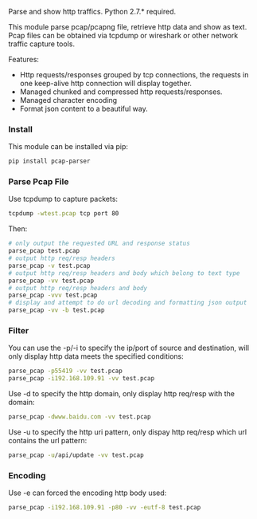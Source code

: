 Parse and show http traffics. Python 2.7.* required.

This module parse pcap/pcapng file, retrieve http data and show as text.
Pcap files can be obtained via tcpdump or wireshark or other network traffic capture tools.

Features:

* Http requests/responses grouped by tcp connections, the requests in one keep-alive http connection will display together.
* Managed chunked and compressed http requests/responses.
* Managed character encoding
* Format json content to a beautiful way.

### Install
This module can be installed via pip:
```sh
pip install pcap-parser
```

### Parse Pcap File

Use tcpdump to capture packets:
```sh
tcpdump -wtest.pcap tcp port 80
```
Then:
```sh
# only output the requested URL and response status
parse_pcap test.pcap
# output http req/resp headers
parse_pcap -v test.pcap
# output http req/resp headers and body which belong to text type
parse_pcap -vv test.pcap
# output http req/resp headers and body
parse_pcap -vvv test.pcap
# display and attempt to do url decoding and formatting json output
parse_pcap -vv -b test.pcap
```

### Filter
You can use the -p/-i to specify the ip/port of source and destination, will only display http data meets the specified conditions:
```sh
parse_pcap -p55419 -vv test.pcap
parse_pcap -i192.168.109.91 -vv test.pcap
```
Use -d to specify the http domain, only display http req/resp with the domain:
```sh
parse_pcap -dwww.baidu.com -vv test.pcap
```
Use -u to specify the http uri pattern, only dispay http req/resp which url contains the url pattern:
```sh
parse_pcap -u/api/update -vv test.pcap
```

### Encoding
Use -e can forced the encoding http body used:
```sh
parse_pcap -i192.168.109.91 -p80 -vv -eutf-8 test.pcap
```
